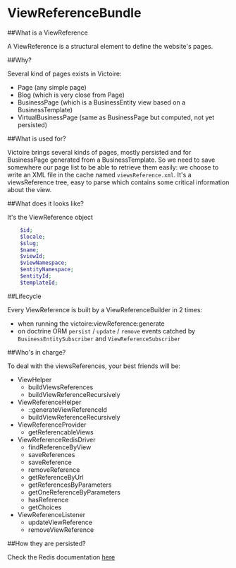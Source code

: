 # ViewReferenceBundle

##What is a ViewReference

A ViewReference is a structural element to define the website's pages.

##Why?

Several kind of pages exists in Victoire:

- Page (any simple page)
- Blog (which is very close from Page)
- BusinessPage (which is a BusinessEntity view based on a BusinessTemplate)
- VirtualBusinessPage (same as BusinessPage but computed, not yet persisted)

##What is used for?

Victoire brings several kinds of pages, mostly persisted and for BusinessPage generated from a BusinessTemplate.
So we need to save somewhere our page list to be able to retrieve them easily: we choose to write an XML file in the cache named `viewsReference.xml`.
It's a viewsReference tree, easy to parse which contains some critical information about the view.

##What does it looks like?

It's the ViewReference object

```php
    $id;
    $locale;
    $slug;
    $name;
    $viewId;
    $viewNamespace;
    $entityNamespace;
    $entityId;
    $templateId;
```

##Lifecycle

Every ViewReference is built by a ViewReferenceBuilder in 2 times:

- when running the victoire:viewReference:generate
- on doctrine ORM `persist` / `update` / `remove` events catched by `BusinessEntitySubscriber` and `ViewReferenceSubscriber`

##Who's in charge?

To deal with the viewsReferences, your best friends will be:

- ViewHelper
    - buildViewsReferences
    - buildViewReferenceRecursively
- ViewReferenceHelper
    - ::generateViewReferenceId
    - buildViewReferenceRecursively
- ViewReferenceProvider
    - getReferencableViews
- ViewReferenceRedisDriver
    - findReferenceByView
    - saveReferences
    - saveReference
    - removeReference
    - getReferenceByUrl
    - getReferencesByParameters
    - getOneReferenceByParameters
    - hasReference
    - getChoices
- ViewReferenceListener
    - updateViewReference
    - removeViewReference

##How they are persisted?

Check the Redis documentation [here](Resources/doc/redis.md)
